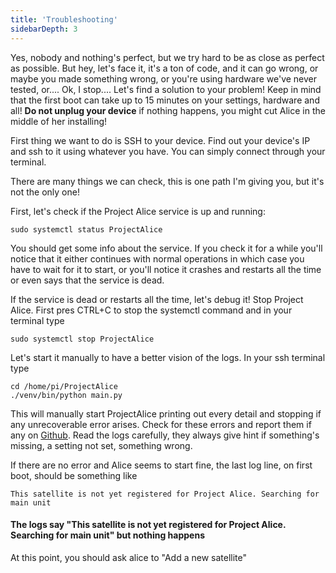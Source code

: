 ```yaml
---
title: 'Troubleshooting'
sidebarDepth: 3
---
```


Yes, nobody and nothing's perfect, but we try hard to be as close as perfect as possible. But hey, let's face it, it's a ton of code, and it can go wrong, or maybe you made something wrong, or you're using hardware we've never tested, or.... Ok, I stop.... Let's find a solution to your problem! Keep in mind that the first boot can take up to 15 minutes on your settings, hardware and all! **Do not unplug your device** if nothing happens, you might cut Alice in the middle of her installing!

First thing we want to do is SSH to your device. Find out your device's IP and ssh to it using whatever you have. You can simply connect through your terminal.

There are many things we can check, this is one path I'm giving you, but it's not the only one!

First, let's check if the Project Alice service is up and running:

`sudo systemctl status ProjectAlice`

You should get some info about the service. If you check it for a while you'll notice that it either continues with normal operations in which case you have to wait for it to start, or you'll notice it crashes and restarts all the time or even says that the service is dead.

If the service is dead or restarts all the time, let's debug it! Stop Project Alice. First pres CTRL+C to stop the systemctl command and in your terminal type

`sudo systemctl stop ProjectAlice`

Let's start it manually to have a better vision of the logs. In your ssh terminal type

```shell script
cd /home/pi/ProjectAlice
./venv/bin/python main.py
```

This will manually start ProjectAlice printing out every detail and stopping if any unrecoverable error arises. Check for these errors and report them if any on [Github](https://github.com/project-alice-assistant/ProjectAliceSatellite/issues/new). Read the logs carefully, they always give hint if something's missing, a setting not set, something wrong.

If there are no error and Alice seems to start fine, the last log line, on first boot, should be something like

`This satellite is not yet registered for Project Alice. Searching for main unit`

#### The logs say "This satellite is not yet registered for Project Alice. Searching for main unit" but nothing happens
At this point, you should ask alice to "Add a new satellite"
